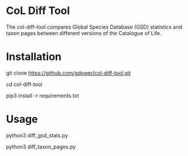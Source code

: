 # CoL Diff Tool

The col-diff-tool compares Global Species Database (GSD) statistics and taxon pages between different versions of the Catalogue of Life.

# Installation

git clone https://github.com/gdower/col-diff-tool.git

cd col-diff-tool

pip3 install -r requirements.txt

# Usage

python3 diff_gsd_stats.py

python3 diff_taxon_pages.py
 
